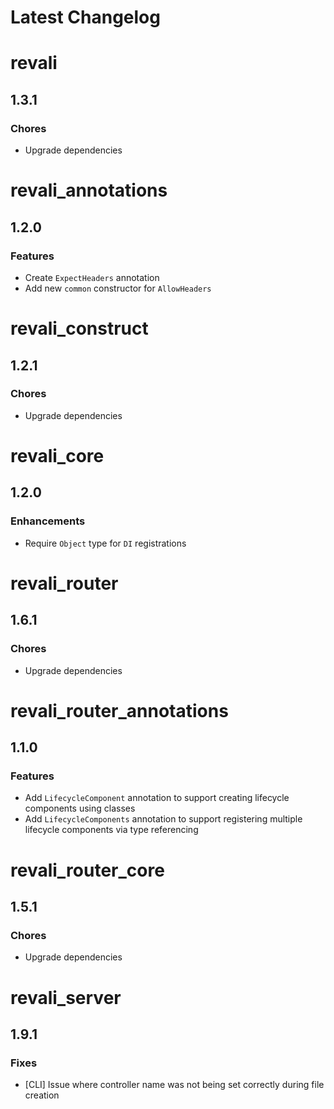 <!-- markdownlint-disable MD024 -->

# Latest Changelog

<!-- REVALI -->

# revali

## 1.3.1

### Chores

- Upgrade dependencies

# revali_annotations

## 1.2.0

### Features

- Create `ExpectHeaders` annotation
- Add new `common` constructor for `AllowHeaders`

# revali_construct

## 1.2.1

### Chores

- Upgrade dependencies

# revali_core

## 1.2.0

### Enhancements

- Require `Object` type for `DI` registrations

<!-- REVALI ROUTER -->

# revali_router

## 1.6.1

### Chores

- Upgrade dependencies

# revali_router_annotations

## 1.1.0

### Features

- Add `LifecycleComponent` annotation to support creating lifecycle components using classes
- Add `LifecycleComponents` annotation to support registering multiple lifecycle components via type referencing

# revali_router_core

## 1.5.1

### Chores

- Upgrade dependencies

<!-- CONSTRUCTS -->

# revali_server

## 1.9.1

### Fixes

- [CLI] Issue where controller name was not being set correctly during file creation
